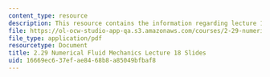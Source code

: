 ```yaml
---
content_type: resource
description: This resource contains the information regarding lecture 18 slides.
file: https://ol-ocw-studio-app-qa.s3.amazonaws.com/courses/2-29-numerical-fluid-mechanics-spring-2015/16669ec637efae8468b8a85049bfbaf8_MIT2_29S15_Lecture18.pdf
file_type: application/pdf
resourcetype: Document
title: 2.29 Numerical Fluid Mechanics Lecture 18 Slides
uid: 16669ec6-37ef-ae84-68b8-a85049bfbaf8
---
```

